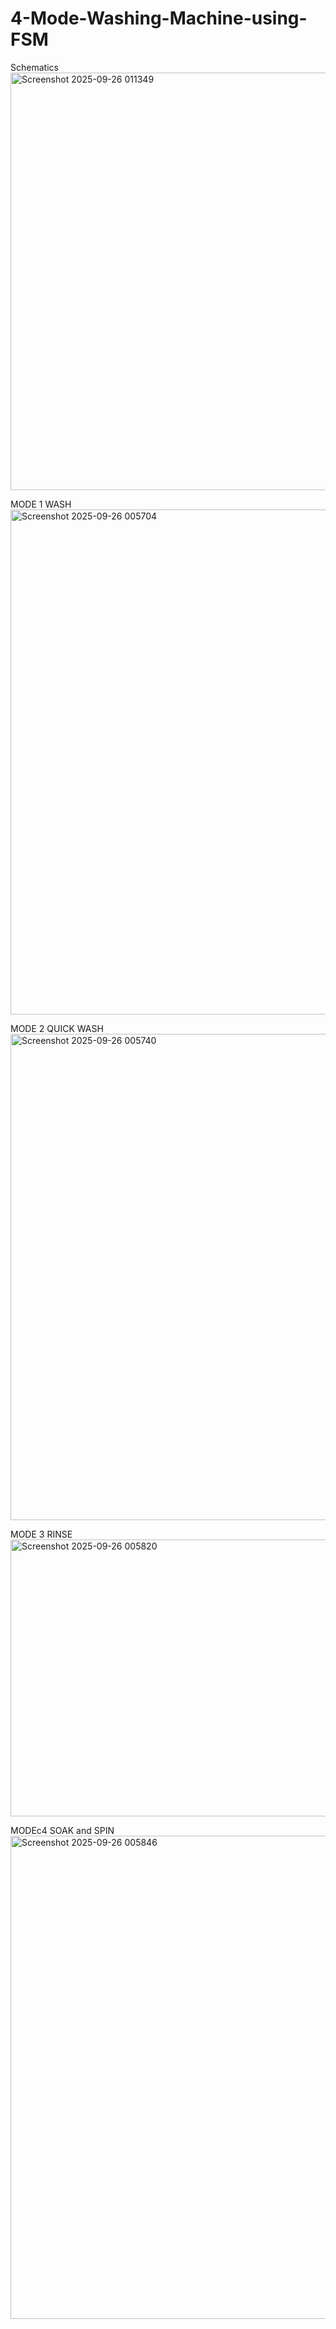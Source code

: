 # 4-Mode-Washing-Machine-using-FSM
Schematics
<img width="1561" height="668" alt="Screenshot 2025-09-26 011349" src="https://github.com/user-attachments/assets/1be3e7c6-35a6-4da7-8b44-411c2bdb61d6" />

MODE 1 WASH
<img width="1546" height="808" alt="Screenshot 2025-09-26 005704" src="https://github.com/user-attachments/assets/18e7337d-a5ec-44b2-92b1-c1eaa1e88bf5" />

MODE 2 QUICK WASH
<img width="1493" height="778" alt="Screenshot 2025-09-26 005740" src="https://github.com/user-attachments/assets/f18ff88b-4c16-46a9-bc30-c404b660abf1" />

MODE 3 RINSE
<img width="813" height="443" alt="Screenshot 2025-09-26 005820" src="https://github.com/user-attachments/assets/4a7bd5a5-8fc6-4c45-acb4-74abbfaeef1b" />

MODEc4 SOAK and SPIN
<img width="1534" height="773" alt="Screenshot 2025-09-26 005846" src="https://github.com/user-attachments/assets/05778447-e466-49dc-abe4-f21310a22bf0" />

